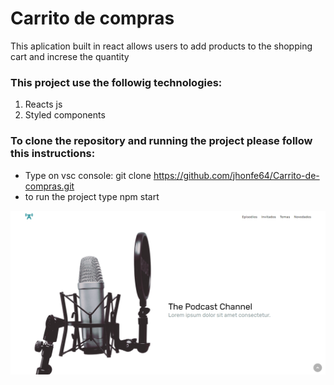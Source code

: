 # Carrito de compras

This aplication built in react allows users to add products to the shopping cart and increse the quantity

### This project use the followig technologies:

1. Reacts js
2. Styled components


### To clone the repository and running the project please follow this instructions:

- Type on vsc console: git clone https://github.com/jhonfe64/Carrito-de-compras.git
- to run the project type npm start



 
![](https://github.com/jhonfe64/postcastChannel/blob/master/podcast.png?raw=true)
